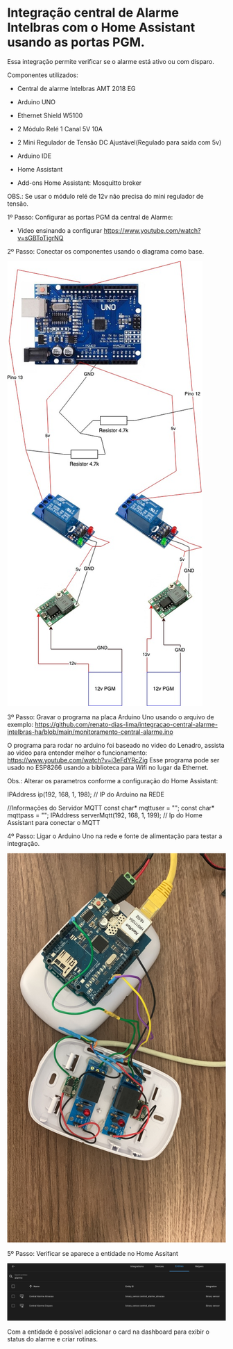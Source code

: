 # Integração central de Alarme Intelbras com o Home Assistant usando as portas PGM.

Essa integração permite verificar se o alarme está ativo ou com disparo.

Componentes utilizados:

- Central de alarme Intelbras AMT 2018 EG
- Arduino UNO
- Ethernet Shield W5100
- 2 Módulo Relé 1 Canal 5V 10A
- 2 Mini Regulador de Tensão DC Ajustável(Regulado para saida com 5v)

- Arduino IDE
- Home Assistant
- Add-ons Home Assistant: Mosquitto broker

OBS.: Se usar o módulo relé de 12v não precisa do mini regulador de tensão.

1º Passo: Configurar as portas PGM da central de Alarme:
- Video ensinando a configurar
https://www.youtube.com/watch?v=sGBToTigrNQ

2º Passo: Conectar os componentes usando o diagrama como base.

![alt esquema eletrico](https://github.com/renato-dias-lima/integracao-central-alarme-intelbras-ha/blob/main/diagrama-eletrico.jpg)

3º Passo: Gravar o programa na placa Arduino Uno usando o arquivo de exemplo: https://github.com/renato-dias-lima/integracao-central-alarme-intelbras-ha/blob/main/monitoramento-central-alarme.ino

O programa para rodar no arduino foi baseado no video do Lenadro, assista ao video para entender melhor o funcionamento: https://www.youtube.com/watch?v=i3eFdYRcZig
Esse programa pode ser usado no ESP8266 usando a biblioteca para Wifi no lugar da Ethernet.

Obs.: Alterar os parametros conforme a configuração do Home Assistant:

IPAddress ip(192, 168, 1, 198); // IP do Arduino na REDE

//Informações do Servidor MQTT
const char* mqttuser = "";
const char* mqttpass = "";
IPAddress serverMqtt(192, 168, 1, 199); // Ip do Home Assistant para conectar o MQTT

4º Passo: Ligar o Arduino Uno na rede e fonte de alimentação para testar a integração.

![alt projeto](https://github.com/renato-dias-lima/integracao-central-alarme-intelbras-ha/blob/main/projeto-finalizado.jpeg)

5º Passo: Verificar se aparece a entidade no Home Assitant

![alt projeto](https://github.com/renato-dias-lima/integracao-central-alarme-intelbras-ha/blob/main/entidade-home-assistant.png)

Com a entidade é possível adicionar o card na dashboard para exibir o status do alarme e criar rotinas.
